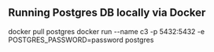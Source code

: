 ## Running Postgres DB locally via Docker

docker pull postgres
docker run --name c3 -p 5432:5432 -e POSTGRES_PASSWORD=password postgres